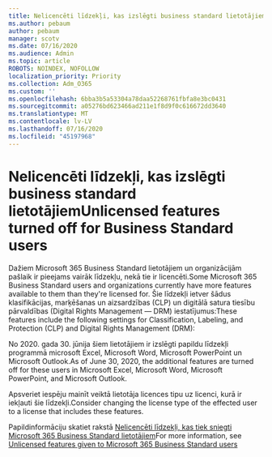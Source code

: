 ```yaml
---
title: Nelicencēti līdzekļi, kas izslēgti business standard lietotājiem
ms.author: pebaum
author: pebaum
manager: scotv
ms.date: 07/16/2020
ms.audience: Admin
ms.topic: article
ROBOTS: NOINDEX, NOFOLLOW
localization_priority: Priority
ms.collection: Adm_O365
ms.custom: ''
ms.openlocfilehash: 6bba3b5a53304a78daa52268761fbfa8e3bc0431
ms.sourcegitcommit: a05276bd623466ad211e1f8d9f0c616672dd3640
ms.translationtype: MT
ms.contentlocale: lv-LV
ms.lasthandoff: 07/16/2020
ms.locfileid: "45197968"
---
```

# <a name="unlicensed-features-turned-off-for-business-standard-users"></a><span data-ttu-id="e19f2-102">Nelicencēti līdzekļi, kas izslēgti business standard lietotājiem</span><span class="sxs-lookup"><span data-stu-id="e19f2-102">Unlicensed features turned off for Business Standard users</span></span>

<span data-ttu-id="e19f2-103">Dažiem Microsoft 365 Business Standard lietotājiem un organizācijām pašlaik ir pieejams vairāk līdzekļu, nekā tie ir licencēti.</span><span class="sxs-lookup"><span data-stu-id="e19f2-103">Some Microsoft 365 Business Standard users and organizations currently have more features available to them than they're licensed for.</span></span> <span data-ttu-id="e19f2-104">Šie līdzekļi ietver šādus klasifikācijas, marķēšanas un aizsardzības (CLP) un digitālā satura tiesību pārvaldības (Digital Rights Management — DRM) iestatījumus:</span><span class="sxs-lookup"><span data-stu-id="e19f2-104">These features include the following settings for Classification, Labeling, and Protection (CLP) and Digital Rights Management (DRM):</span></span>
    
<span data-ttu-id="e19f2-105">No 2020. gada 30. jūnija šiem lietotājiem ir izslēgti papildu līdzekļi programmā microsoft Excel, Microsoft Word, Microsoft PowerPoint un Microsoft Outlook.</span><span class="sxs-lookup"><span data-stu-id="e19f2-105">As of June 30, 2020, the additional features are turned off for these users in Microsoft Excel, Microsoft Word, Microsoft PowerPoint, and Microsoft Outlook.</span></span>

<span data-ttu-id="e19f2-106">Apsveriet iespēju mainīt veiktā lietotāja licences tipu uz licenci, kurā ir iekļauti šie līdzekļi.</span><span class="sxs-lookup"><span data-stu-id="e19f2-106">Consider changing the license type of the effected user to a license that includes these features.</span></span> 

<span data-ttu-id="e19f2-107">Papildinformāciju skatiet rakstā [Nelicencēti līdzekļi, kas tiek sniegti Microsoft 365 Business Standard lietotājiem](https://support.microsoft.com/help/4568654/extra-features-to-be-turned-off-for-microsoft-365-business-standard?preview)</span><span class="sxs-lookup"><span data-stu-id="e19f2-107">For more information, see [Unlicensed features given to Microsoft 365 Business Standard users](https://support.microsoft.com/help/4568654/extra-features-to-be-turned-off-for-microsoft-365-business-standard?preview)</span></span>